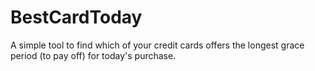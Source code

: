 # BestCardToday
A simple tool to find which of your credit cards offers the longest grace period (to pay off) for today's purchase.
